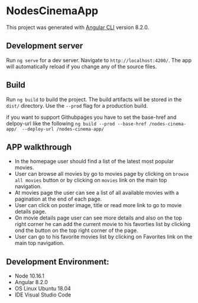 # NodesCinemaApp

This project was generated with [Angular CLI](https://github.com/angular/angular-cli) version 8.2.0.

## Development server

Run `ng serve` for a dev server. Navigate to `http://localhost:4200/`. The app will automatically reload if you change any of the source files.

## Build

Run `ng build` to build the project. The build artifacts will be stored in the `dist/` directory. Use the `--prod` flag for a production build.

if you want to support Githubpages you have to set the base-href and delpoy-url like the following `ng build --prod --base-href /nodes-cinema-app/  --deploy-url /nodes-cinema-app/`

## APP walkthrough

- In the homepage user should find a list of the latest most popular movies.
- User can browse all movies by go to movies page by clicking on `browse all movies` button or by clicking on `movies` link on the main top navigation.
- At movies page the user can see a list of all available movies with a pagination at the end of each page.
- User can click on poster image, title or read more link to go to movie details page.
- On movie details page user can see more details and also on the top right corner he can add the current movie to his favorties list by clicking ond the button on the top right corner of the page.
- User can go to his favorite movies list by clicking on Favorites link on the main top navigation.

## Development Environment:

- Node 10.16.1
- Angular 8.2.0
- OS Linux Ubuntu 18.04
- IDE Visual Studio Code

